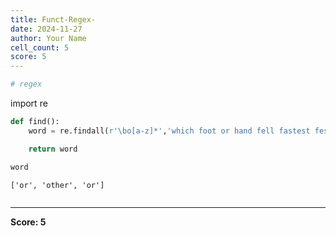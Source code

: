```yaml
---
title: Funct-Regex-
date: 2024-11-27
author: Your Name
cell_count: 5
score: 5
---
```


```python
# regex
```
import re

```python
def find():
    word = re.findall(r'\bo[a-z]*','which foot or hand fell fastest fester other work was the or')

    return word
```


```python
word
```




    ['or', 'other', 'or']




```python

```


---
**Score: 5**
